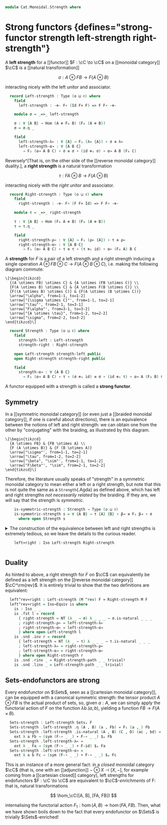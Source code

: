 <!--
```agda
open import 1Lab.Reflection.Record

open import Cat.Monoidal.Instances.Cartesian
open import Cat.Functor.Naturality
open import Cat.Instances.Product
open import Cat.Monoidal.Braided
open import Cat.Monoidal.Reverse
open import Cat.Functor.Compose
open import Cat.Monoidal.Base
open import Cat.Functor.Base
open import Cat.Prelude

import Cat.Functor.Reasoning
import Cat.Reasoning

open _=>_
```
-->

```agda
module Cat.Monoidal.Strength where
```

# Strong functors {defines="strong-functor strength left-strength right-strength"}

<!--
```agda
module _
  {o ℓ} {C : Precategory o ℓ}
  (C-monoidal : Monoidal-category C)
  (F : Functor C C)
  where
  open Cat.Reasoning C
  open Monoidal-category C-monoidal
  open Functor F
  private module F = Cat.Functor.Reasoning F
```
-->

A **left strength** for a [[functor]] $F : \cC \to \cC$ on a [[monoidal
category]] $\cC$ is a [[natural transformation]]

$$
\sigma : A \otimes FB \to F (A \otimes B)
$$

interacting nicely with the left unitor and associator.

```agda
  record Left-strength : Type (o ⊔ ℓ) where
    field
      left-strength : -⊗- F∘ (Id F× F) => F F∘ -⊗-

    module σ = _=>_ left-strength

    σ : ∀ {A B} → Hom (A ⊗ F₀ B) (F₀ (A ⊗ B))
    σ = σ.η _

    field
      left-strength-λ← : ∀ {A} → F₁ (λ← {A}) ∘ σ ≡ λ←
      left-strength-α→ : ∀ {A B C}
        → F₁ (α→ A B C) ∘ σ ≡ σ ∘ (id ⊗₁ σ) ∘ α→ A B (F₀ C)
```

Reversely^[That is, on the other side of the [[reverse monoidal
category]] duality.], a **right strength** is a natural transformation

$$
\tau : FA \otimes B \to F (A \otimes B)
$$

interacting nicely with the *right* unitor and associator.

```agda
  record Right-strength : Type (o ⊔ ℓ) where
    field
      right-strength : -⊗- F∘ (F F× Id) => F F∘ -⊗-

    module τ = _=>_ right-strength

    τ : ∀ {A B} → Hom (F₀ A ⊗ B) (F₀ (A ⊗ B))
    τ = τ.η _

    field
      right-strength-ρ← : ∀ {A} → F₁ (ρ← {A}) ∘ τ ≡ ρ←
      right-strength-α← : ∀ {A B C}
        → F₁ (α← A B C) ∘ τ ≡ τ ∘ (τ ⊗₁ id) ∘ α← (F₀ A) B C
```

<!--
```agda
    right-strength-α→ : ∀ {A B C} → τ ∘ α→ (F₀ A) B C ≡ F₁ (α→ A B C) ∘ τ ∘ (τ ⊗₁ id)
    right-strength-α→ = sym $ swizzle
      (sym (right-strength-α← ∙ assoc _ _ _))
      (α≅ .invr)
      (F.F-map-iso α≅ .invl)
```
-->

A **strength** for $F$ is a pair of a left strength and a right strength
inducing a single operation $A \otimes FB \otimes C \to F (A \otimes
B \otimes C)$, i.e. making the following diagram commute:

~~~{.quiver}
\[\begin{tikzcd}
  {(A \otimes FB) \otimes C} & {A \otimes (FB \otimes C)} \\
  {F(A \otimes B) \otimes C} & {A \otimes F(B \otimes C)} \\
  {F((A \otimes B) \otimes C)} & {F(A \otimes (B \otimes C))}
  \arrow["\alpha", from=1-1, to=1-2]
  \arrow["{\sigma \otimes C}"', from=1-1, to=2-1]
  \arrow["\tau"', from=2-1, to=3-1]
  \arrow["F\alpha"', from=3-1, to=3-2]
  \arrow["{A \otimes \tau}", from=1-2, to=2-2]
  \arrow["\sigma", from=2-2, to=3-2]
\end{tikzcd}\]
~~~

```agda
  record Strength : Type (o ⊔ ℓ) where
    field
      strength-left : Left-strength
      strength-right : Right-strength

    open Left-strength strength-left public
    open Right-strength strength-right public

    field
      strength-α→ : ∀ {A B C}
        → F₁ (α→ A B C) ∘ τ ∘ (σ ⊗₁ id) ≡ σ ∘ (id ⊗₁ τ) ∘ α→ A (F₀ B) C
```

A functor equipped with a strength is called a **strong functor**.

<!--
```agda
  private unquoteDecl left-eqv = declare-record-iso left-eqv (quote Left-strength)
  Left-strength-path
    : ∀ {a b} → a .Left-strength.left-strength ≡ b .Left-strength.left-strength
    → a ≡ b
  Left-strength-path p = Equiv.injective (Iso→Equiv left-eqv) (Σ-prop-path (λ _ → hlevel 1) p)

  private unquoteDecl right-eqv = declare-record-iso right-eqv (quote Right-strength)
  Right-strength-path
    : ∀ {a b} → a .Right-strength.right-strength ≡ b .Right-strength.right-strength
    → a ≡ b
  Right-strength-path p = Equiv.injective (Iso→Equiv right-eqv) (Σ-prop-path (λ _ → hlevel 1) p)
```
-->

## Symmetry

<!--
```agda
  module _ (C-braided : Braided-monoidal C-monoidal) where
    open Braided C-monoidal C-braided
    open is-iso
```
-->

In a [[symmetric monoidal category]] (or even just a [[braided monoidal
category]], if one is careful about directions), there is an equivalence
between the notions of left and right strength: we can obtain one from
the other by "conjugating" with the braiding, as illustrated by this
diagram.

~~~{.quiver}
\[\begin{tikzcd}
  {A \otimes FB} & {FB \otimes A} \\
  {F (A \otimes B)} & {F (B \otimes A)}
  \arrow["\sigma"', from=1-1, to=2-1]
  \arrow["\tau", from=1-2, to=2-2]
  \arrow["\beta", "\sim"', from=1-1, to=1-2]
  \arrow["F\beta"', "\sim", from=2-1, to=2-2]
\end{tikzcd}\]
~~~

Therefore, the literature usually speaks of "strength" in a symmetric
monoidal category to mean either a left or a right strength, but note
that this is not quite the same as a `Strength`{.Agda} as defined above,
which has left and right strengths *not necessarily related* by the
braiding. If they are, we will say that the strength is *symmetric*.

```agda
    is-symmetric-strength : Strength → Type (o ⊔ ℓ)
    is-symmetric-strength s = ∀ {A B} → τ {A} {B} ∘ β→ ≡ F₁ β→ ∘ σ
      where open Strength s
```

<details>
<summary>
The construction of the equivalence between left and right strengths
is extremely tedious, so we leave the details to the curious reader.

```agda
    left≃right : Iso Left-strength Right-strength
```

</summary>

```agda
    left≃right .fst l = r where
      open Left-strength l
      open Right-strength
      r : Right-strength
      r .right-strength .η _ = F₁ β→ ∘ σ ∘ β←
      r .right-strength .is-natural _ _ (f , g) =
        (F₁ β→ ∘ σ ∘ β←) ∘ (F₁ f ⊗₁ g) ≡⟨ pullr (pullr (β←.is-natural _ _ _)) ⟩
        F₁ β→ ∘ σ ∘ (g ⊗₁ F₁ f) ∘ β←   ≡⟨ refl⟩∘⟨ extendl (σ.is-natural _ _ _) ⟩
        F₁ β→ ∘ F₁ (g ⊗₁ f) ∘ σ ∘ β←   ≡⟨ F.extendl (β→.is-natural _ _ _) ⟩
        F₁ (f ⊗₁ g) ∘ F₁ β→ ∘ σ ∘ β←   ∎
      r .right-strength-ρ← =
        F₁ ρ← ∘ F₁ β→ ∘ σ ∘ β← ≡⟨ F.pulll ρ←-β→ ⟩
        F₁ λ← ∘ σ ∘ β←         ≡⟨ pulll left-strength-λ← ⟩
        λ← ∘ β←                ≡⟨ λ←-β← ⟩
        ρ←                     ∎
      r .right-strength-α← =
        F₁ (α← _ _ _) ∘ F₁ β→ ∘ σ ∘ β←                                       ≡⟨ refl⟩∘⟨ refl⟩∘⟨ pushl3 (sym (lswizzle (σ.is-natural _ _ _) (F.annihilate (◀.annihilate (β≅ .invl))))) ⟩
        F₁ (α← _ _ _) ∘ F₁ β→ ∘ F₁ (β→ ⊗₁ id) ∘ σ ∘ (β← ⊗₁ ⌜ F₁ id ⌝) ∘ β←   ≡⟨ ap! F-id ⟩
        F₁ (α← _ _ _) ∘ F₁ β→ ∘ F₁ (β→ ⊗₁ id) ∘ σ ∘ (β← ⊗₁ id) ∘ β←          ≡⟨ F.extendl3 (sym β→-id⊗β→-α→) ⟩
        F₁ β→ ∘ F₁ (id ⊗₁ β→) ∘ F₁ (α→ _ _ _) ∘ σ ∘ (β← ⊗₁ id) ∘ β←          ≡⟨ refl⟩∘⟨ refl⟩∘⟨ pulll left-strength-α→ ⟩
        F₁ β→ ∘ F₁ (id ⊗₁ β→) ∘ (σ ∘ (id ⊗₁ σ) ∘ α→ _ _ _) ∘ (β← ⊗₁ id) ∘ β← ≡⟨ refl⟩∘⟨ refl⟩∘⟨ pullr (pullr refl) ⟩
        F₁ β→ ∘ F₁ (id ⊗₁ β→) ∘ σ ∘ (id ⊗₁ σ) ∘ α→ _ _ _ ∘ (β← ⊗₁ id) ∘ β←   ≡⟨ refl⟩∘⟨ pushr (pushr (refl⟩∘⟨ sym β←-β←⊗id-α←)) ⟩
        F₁ β→ ∘ (F₁ (id ⊗₁ β→) ∘ σ ∘ (id ⊗₁ σ)) ∘ β← ∘ (β← ⊗₁ id) ∘ α← _ _ _ ≡˘⟨ refl⟩∘⟨ pulll (▶.shufflel (σ.is-natural _ _ _)) ⟩
        F₁ β→ ∘ σ ∘ (id ⊗₁ (F₁ β→ ∘ σ)) ∘ β← ∘ (β← ⊗₁ id) ∘ α← _ _ _         ≡⟨ pushr (pushr (extendl (sym (β←.is-natural _ _ _)))) ⟩
        (F₁ β→ ∘ σ ∘ β←) ∘ ((F₁ β→ ∘ σ) ⊗₁ id) ∘ (β← ⊗₁ id) ∘ α← _ _ _       ≡⟨ refl⟩∘⟨ ◀.pulll (sym (assoc _ _ _)) ⟩
        (F₁ β→ ∘ σ ∘ β←) ∘ ((F₁ β→ ∘ σ ∘ β←) ⊗₁ id) ∘ α← _ _ _               ∎
    left≃right .snd .inv r = l where
      open Right-strength r
      open Left-strength
      l : Left-strength
      l .left-strength .η _ = F₁ β← ∘ τ ∘ β→
      l .left-strength .is-natural _ _ (f , g) =
        (F₁ β← ∘ τ ∘ β→) ∘ (f ⊗₁ F₁ g) ≡⟨ pullr (pullr (β→.is-natural _ _ _)) ⟩
        F₁ β← ∘ τ ∘ (F₁ g ⊗₁ f) ∘ β→   ≡⟨ refl⟩∘⟨ extendl (τ.is-natural _ _ _) ⟩
        F₁ β← ∘ F₁ (g ⊗₁ f) ∘ τ ∘ β→   ≡⟨ F.extendl (β←.is-natural _ _ _) ⟩
        F₁ (f ⊗₁ g) ∘ F₁ β← ∘ τ ∘ β→   ∎
      l .left-strength-λ← =
        F₁ λ← ∘ F₁ β← ∘ τ ∘ β→ ≡⟨ F.pulll λ←-β← ⟩
        F₁ ρ← ∘ τ ∘ β→         ≡⟨ pulll right-strength-ρ← ⟩
        ρ← ∘ β→                ≡⟨ ρ←-β→ ⟩
        λ←                     ∎
      l .left-strength-α→ =
        F₁ (α→ _ _ _) ∘ F₁ β← ∘ τ ∘ β→                                       ≡⟨ refl⟩∘⟨ refl⟩∘⟨ pushl3 (sym (lswizzle (τ.is-natural _ _ _) (F.annihilate (▶.annihilate (β≅ .invr))))) ⟩
        F₁ (α→ _ _ _) ∘ F₁ β← ∘ F₁ (id ⊗₁ β←) ∘ τ ∘ (⌜ F₁ id ⌝ ⊗₁ β→) ∘ β→   ≡⟨ ap! F-id ⟩
        F₁ (α→ _ _ _) ∘ F₁ β← ∘ F₁ (id ⊗₁ β←) ∘ τ ∘ (id ⊗₁ β→) ∘ β→          ≡⟨ F.extendl3 ((refl⟩∘⟨ β←.is-natural _ _ _) ∙ sym β←-β←⊗id-α←) ⟩
        F₁ β← ∘ F₁ (β← ⊗₁ id) ∘ F₁ (α← _ _ _) ∘ τ ∘ (id ⊗₁ β→) ∘ β→          ≡⟨ refl⟩∘⟨ refl⟩∘⟨ pulll right-strength-α← ⟩
        F₁ β← ∘ F₁ (β← ⊗₁ id) ∘ (τ ∘ (τ ⊗₁ id) ∘ α← _ _ _) ∘ (id ⊗₁ β→) ∘ β→ ≡⟨ refl⟩∘⟨ refl⟩∘⟨ pullr (pullr refl) ⟩
        F₁ β← ∘ F₁ (β← ⊗₁ id) ∘ τ ∘ (τ ⊗₁ id) ∘ α← _ _ _ ∘ (id ⊗₁ β→) ∘ β→   ≡⟨ refl⟩∘⟨ pushr (pushr (refl⟩∘⟨ ((refl⟩∘⟨ sym (β→.is-natural _ _ _)) ∙ sym β→-id⊗β→-α→))) ⟩
        F₁ β← ∘ (F₁ (β← ⊗₁ id) ∘ τ ∘ (τ ⊗₁ id)) ∘ β→ ∘ (id ⊗₁ β→) ∘ α→ _ _ _ ≡˘⟨ refl⟩∘⟨ pulll (◀.shufflel (τ.is-natural _ _ _)) ⟩
        F₁ β← ∘ τ ∘ ((F₁ β← ∘ τ) ⊗₁ id) ∘ β→ ∘ (id ⊗₁ β→) ∘ α→ _ _ _         ≡⟨ pushr (pushr (extendl (sym (β→.is-natural _ _ _)))) ⟩
        (F₁ β← ∘ τ ∘ β→) ∘ (id ⊗₁ (F₁ β← ∘ τ)) ∘ (id ⊗₁ β→) ∘ α→ _ _ _       ≡⟨ refl⟩∘⟨ ▶.pulll (sym (assoc _ _ _)) ⟩
        (F₁ β← ∘ τ ∘ β→) ∘ (id ⊗₁ (F₁ β← ∘ τ ∘ β→)) ∘ α→ _ _ _               ∎
    left≃right .snd .rinv r = Right-strength-path $ ext λ (A , B) →
      F₁ β→ ∘ (F₁ β← ∘ τ ∘ β→) ∘ β← ≡⟨ extendl (F.cancell (β≅ .invl)) ⟩
      τ ∘ β→ ∘ β←                   ≡⟨ elimr (β≅ .invl) ⟩
      τ                             ∎
      where open Right-strength r
    left≃right .snd .linv l = Left-strength-path $ ext λ (A , B) →
      F₁ β← ∘ (F₁ β→ ∘ σ ∘ β←) ∘ β→ ≡⟨ extendl (F.cancell (β≅ .invr)) ⟩
      σ ∘ β← ∘ β→                   ≡⟨ elimr (β≅ .invr) ⟩
      σ                             ∎
      where open Left-strength l
```
</details>

## Duality

As hinted to above, a right strength for $F$ on $\cC$ can equivalently
be defined as a left strength on the [[reverse monoidal category]]
$\cC^\rm{rev}$. It is entirely trivial to show that the two definitions
are equivalent:

<!--
```agda
module _ {o ℓ} {C : Precategory o ℓ}
  (M : Monoidal-category C) (F : Functor C C)
  where
  open is-iso
```
-->

```agda
  left^rev≃right : Left-strength (M ^rev) F ≃ Right-strength M F
  left^rev≃right = Iso→Equiv is where
    is : Iso _ _
    is .fst l = record
      { right-strength = NT (λ _ → σ) λ _ _ _ → σ.is-natural _ _ _
      ; right-strength-ρ← = left-strength-λ←
      ; right-strength-α← = left-strength-α→
      } where open Left-strength l
    is .snd .inv r = record
      { left-strength = NT (λ _ → τ) λ _ _ _ → τ.is-natural _ _ _
      ; left-strength-λ← = right-strength-ρ←
      ; left-strength-α→ = right-strength-α←
      } where open Right-strength r
    is .snd .rinv _ = Right-strength-path _ _ trivial!
    is .snd .linv _ = Left-strength-path _ _ trivial!
```

## Sets-endofunctors are strong

<!--
```agda
module _ {ℓ} (F : Functor (Sets ℓ) (Sets ℓ)) where
  open Functor F
  open Left-strength
```
-->

Every endofunctor on $\Sets$, seen as a [[cartesian monoidal category]],
can be equipped with a canonical symmetric strength: the tensor product
$A \otimes FB$ is the actual product of sets, so, given $a : A$, we can
simply apply the functorial action of $F$ on the function $\lambda b.
(a, b)$, yielding a function $FB \to F(A \times B)$.

```agda
  Sets-strength : Left-strength Setsₓ F
  Sets-strength .left-strength .η (A , B) (a , Fb) = F₁ (a ,_) Fb
  Sets-strength .left-strength .is-natural (A , B) (C , D) (ac , bd) =
    ext λ a Fb → (sym (F-∘ _ _) ∙ F-∘ _ _) $ₚ Fb
  Sets-strength .left-strength-λ← =
    ext λ _ Fa → (sym (F-∘ _ _) ∙ F-id) $ₚ Fa
  Sets-strength .left-strength-α→ =
    ext λ a b Fc → (sym (F-∘ _ _) ∙ F-∘ _ _) $ₚ Fc
```

This is an instance of a more general fact: in a *closed*
monoidal category $\cC$ (that is, one with an [[adjunction]] $- \otimes
X \dashv [X, -]$, for example coming from a [[cartesian closed]] category),
left strengths for endofunctors $F : \cC \to \cC$ are equivalent to
$\cC$-*enrichments* of F: that is, natural transformations

$$
\hom_\cC([A, B], [FA, FB])
$$

internalising the functorial action $F_1 : \hom(A, B) \to \hom(FA, FB)$.
Then, what we have shown boils down to the fact that every endofunctor
on $\Sets$ is trivially $\Sets$-enriched!
